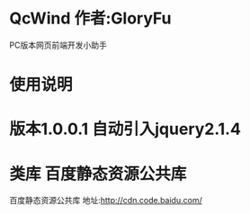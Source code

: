 # QcWind  作者:GloryFu
PC版本网页前端开发小助手

# 使用说明
<script type="text/javascript" src="/您的引入的路径/QcWind.js"></script>
###
<script type="text/javascript">
	QcWind.ready(function(){
		//您需要做的操作,类似于Jquery.ready
	});
</script>

# 版本1.0.0.1 自动引入jquery2.1.4



# 类库 百度静态资源公共库
百度静态资源公共库 地址:http://cdn.code.baidu.com/
